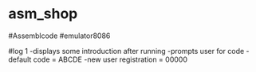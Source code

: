 # asm_shop

#Assemblcode
#emulator8086

#log 1
-displays some introduction after running
-prompts user for code 
-default code = ABCDE
-new user registration = 00000
